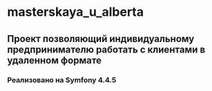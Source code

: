 # masterskaya_u_alberta
######
Проект позволяющий индивидуальному предпринимателю работать с клиентами в удаленном формате
--
### Реализовано на Symfony 4.4.5

